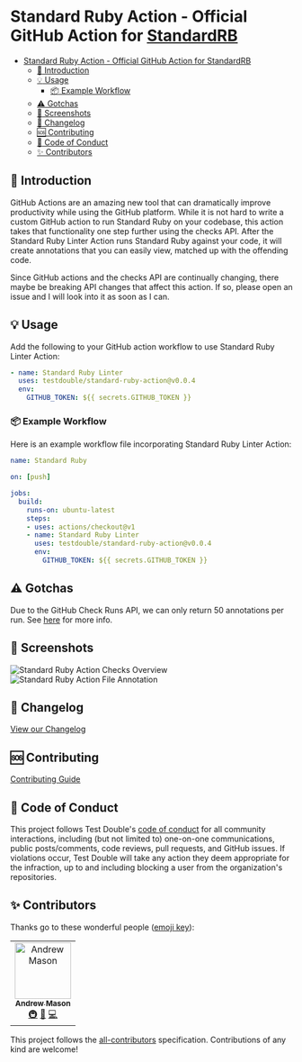 # Standard Ruby Action - Official GitHub Action for [StandardRB](https://github.com/testdouble/standard)

- [Standard Ruby Action - Official GitHub Action for StandardRB](#standard-ruby-action---official-github-action-for-standardrb)
  - [:page_facing_up: Introduction](#page_facing_up-introduction)
  - [:bulb: Usage](#bulb-usage)
    - [:package: Example Workflow](#package-example-workflow)
  - [:warning: Gotchas](#warning-gotchas)
  - [:camera_flash: Screenshots](#camera_flash-screenshots)
  - [:bookmark: Changelog](#bookmark-changelog)
  - [:sos: Contributing](#sos-contributing)
  - [:rotating_light: Code of Conduct](#rotating_light-code-of-conduct)
  - [✨ Contributors](#-contributors)

## :page_facing_up: Introduction

GitHub Actions are an amazing new tool that can dramatically improve productivity while using the GitHub platform. While it is not hard to write a custom GitHub action to run Standard Ruby on your codebase, this action takes that functionality one step further using the checks API. After the Standard Ruby Linter Action runs Standard Ruby against your code, it will create annotations that you can easily view, matched up with the offending code.

Since GitHub actions and the checks API are continually changing, there maybe be breaking API changes that affect this action. If so, please open an issue and I will look into it as soon as I can.

## :bulb: Usage

Add the following to your GitHub action workflow to use Standard Ruby Linter Action:

```yaml
- name: Standard Ruby Linter
  uses: testdouble/standard-ruby-action@v0.0.4
  env:
    GITHUB_TOKEN: ${{ secrets.GITHUB_TOKEN }}
```

### :package: Example Workflow

Here is an example workflow file incorporating Standard Ruby Linter Action:

```yaml
name: Standard Ruby

on: [push]

jobs:
  build:
    runs-on: ubuntu-latest
    steps:
    - uses: actions/checkout@v1
    - name: Standard Ruby Linter
      uses: testdouble/standard-ruby-action@v0.0.4
      env:
        GITHUB_TOKEN: ${{ secrets.GITHUB_TOKEN }}
```

## :warning: Gotchas

Due to the GitHub Check Runs API, we can only return 50 annotations per run. See [here](https://developer.github.com/v3/checks/runs/#output-object) for more info.

## :camera_flash: Screenshots

![Standard Ruby Action Checks Overview](screenshots/check-overview.png)
![Standard Ruby Action File Annotation](screenshots/file-annotation.png)

## :bookmark: Changelog

[View our Changelog](/CHANGELOG.md)

## :sos: Contributing

[Contributing Guide](/CONTRIBUTING.md)

## :rotating_light: Code of Conduct

This project follows Test Double's [code of
conduct](https://testdouble.com/code-of-conduct) for all community interactions,
including (but not limited to) one-on-one communications, public posts/comments,
code reviews, pull requests, and GitHub issues. If violations occur, Test Double
will take any action they deem appropriate for the infraction, up to and
including blocking a user from the organization's repositories.

## ✨ Contributors

Thanks go to these wonderful people ([emoji key](https://allcontributors.org/docs/en/emoji-key)):

<!-- ALL-CONTRIBUTORS-LIST:START - Do not remove or modify this section -->
<!-- prettier-ignore -->
<table>
  <tr>
    <td align="center"><a href="https://github.com/andrewmcodes/"><img src="https://avatars1.githubusercontent.com/u/18423853?v=4" width="100px;" alt="Andrew Mason"/><br /><sub><b>Andrew Mason</b></sub></a><br /><a href="#infra-andrewmcodes" title="Infrastructure (Hosting, Build-Tools, etc)">🚇</a> <a href="https://github.com/testdouble/standard-ruby-action/commits?author=andrewmcodes" title="Documentation">📖</a> <a href="https://github.com/testdouble/standard-ruby-action/commits?author=andrewmcodes" title="Code">💻</a></td>
  </tr>
</table>

<!-- ALL-CONTRIBUTORS-LIST:END -->

This project follows the [all-contributors](https://github.com/all-contributors/all-contributors) specification. Contributions of any kind are welcome!

